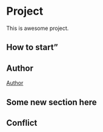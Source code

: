 # Project
This is awesome project.
## How to start”
## Author
[Author](author.md)
## Some new section here
## Conflict
